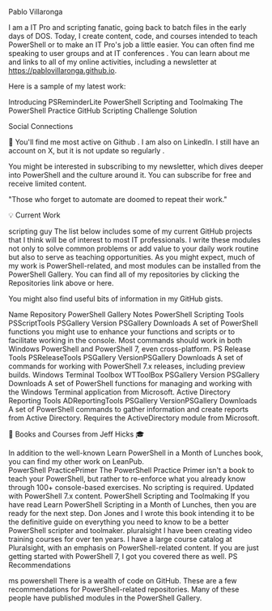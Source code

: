 Pablo Villaronga

I am a IT Pro and scripting fanatic, going back to batch files in the early days of DOS. Today, I create content, code, and courses intended to teach PowerShell or to make an IT Pro's job a little easier. You can often find me speaking to user groups and at IT conferences . You can learn about me and links to all of my online activities, including a newsletter at https://pablovillaronga.github.io.

Here is a sample of my latest work:

Introducing PSReminderLite
PowerShell Scripting and Toolmaking
The PowerShell Practice
GitHub Scripting Challenge Solution

Social Connections

🦋 You'll find me most active on Github . I am also on LinkedIn. I still have an account on X, but it is not update so regularly .

You might be interested in subscribing to my newsletter, which dives deeper into PowerShell and the culture around it. You can subscribe for free and receive limited content.

"Those who forget to automate are doomed to repeat their work."

💡 Current Work

scripting guy The list below includes some of my current GitHub projects that I think will be of interest to most IT professionals. I write these modules not only to solve common problems or add value to your daily work routine but also to serve as teaching opportunities. As you might expect, much of my work is PowerShell-related, and most modules can be installed from the PowerShell Gallery. You can find all of my repositories by clicking the Repositories link above or here.

You might also find useful bits of information in my GitHub gists.

Name 	Repository 	PowerShell Gallery 	Notes
PowerShell Scripting Tools 	PSScriptTools 	PSGallery Version PSGallery Downloads 	A set of PowerShell functions you might use to enhance your functions and scripts or to facilitate working in the console. Most commands should work in both Windows PowerShell and PowerShell 7, even cross-platform.
PS Release Tools 	PSReleaseTools 	PSGallery VersionPSGallery Downloads 	A set of commands for working with PowerShell 7.x releases, including preview builds.
Windows Terminal Toolbox 	WTToolBox 	PSGallery Version PSGallery Downloads 	A set of PowerShell functions for managing and working with the Windows Terminal application from Microsoft.
Active Directory Reporting Tools 	ADReportingTools 	PSGallery VersionPSGallery Downloads 	A set of PowerShell commands to gather information and create reports from Active Directory. Requires the ActiveDirectory module from Microsoft.

📖 Books and Courses from Jeff Hicks  🎓

In addition to the well-known Learn PowerShell in a Month of Lunches book, you can find my other work on LeanPub.	
PowerShell PracticePrimer 	The PowerShell Practice Primer isn't a book to teach your PowerShell, but rather to re-enforce what you already know through 100+ console-based exercises. No scripting is required. Updated with PowerShell 7.x content.
PowerShell Scripting and Toolmaking 	If you have read Learn PowerShell Scripting in a Month of Lunches, then you are ready for the next step. Don Jones and I wrote this book intending it to be the definitive guide on everything you need to know to be a better PowerShell scripter and toolmaker.
pluralsight 	I have been creating video training courses for over ten years. I have a large course catalog at Pluralsight, with an emphasis on PowerShell-related content. If you are just getting started with PowerShell 7, I got you covered there as well.
PS Recommendations

ms powershell There is a wealth of code on GitHub. These are a few recommendations for PowerShell-related repositories. Many of these people have published modules in the PowerShell Gallery.
